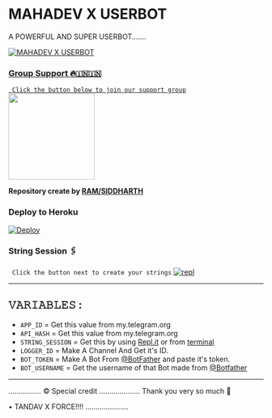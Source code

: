 # MAHADEV X USERBOT

A POWERFUL AND SUPER USERBOT.......
<p align="center">
  <a href="https://github.com/TEAM-TANDAV-X/MAHADEVS-X-USERBOTS/fork">
    


![MAHADEV X USERBOT](https://telegra.ph/file/f6ce93cb39a345085b6b9.jpg)

### Group Support 🔥🇮🇳🇮🇳
`
Click the button below to join our support group`
   <a href="https://t.me/MAHADEV_X_USERBOT"><img src="https://img.shields.io/badge/Grup%20Support%3F-MAHADEV-red?&style=flat-square?&logo=telegram" width=170px></a></p>

__Repository create by [RAM/SIDDHARTH](TANDAV_X_MAHADEV_BAM_BHOLE)__




### Deploy to Heroku

[![Deploy](https://telegra.ph/file/9737134fa5cfbdf967e0b.jpg)](https://heroku.com/deploy?template=https://github.com/TEAM-TANDAV-X/MAHADEVS-X-USERBOTS)

### String Session 🖇
`
Click the button next to create your strings`
[![repl](https://telegra.ph/file/62955e5fffbd9f245f070.jpg)](https://replit.com/@TANDAVSIDDHARTH/TANDAV-USERBOT#main.py)
    
------------------------------------------------
## 𝚅𝙰𝚁𝙸𝙰𝙱𝙻𝙴𝚂 :

- `APP_ID`  =  Get this value from my.telegram.org
- `API_HASH`  =  Get this value from my.telegram.org
- `STRING_SESSION`  =  Get this by using [Repl.it](#Repl) or from [terminal](#Terminal)
- `LOGGER_ID`  =  Make A Channel And Get it's ID.
- `BOT_TOKEN`  =  Make A Bot From [@BotFather](https://t.me/botfather) and paste it's token.
- `BOT_USERNAME`  =  Get the username of that Bot made from [@Botfather](https://t.me/botfather)
------------

................
© Special credit
....................
Thank you very so much 🙏

•  TANDAV X FORCE!!!!
.....................
